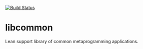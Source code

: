 [![Build Status](https://travis-ci.org/khoek/libcommon.svg?branch=master)](https://travis-ci.org/khoek/libcommon)

# libcommon

Lean support library of common metaprogramming applications.

